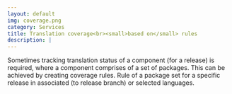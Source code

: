```yaml
---
layout: default
img: coverage.png
category: Services
title: Translation coverage<br><small>based on</small> rules
description: |
---
```

Sometimes tracking translation status of a component (for a release) is required, where a component comprises of a set of packages. This can be achieved by creating coverage rules. Rule of a package set for a specific release in associated (to release branch) or selected languages.
